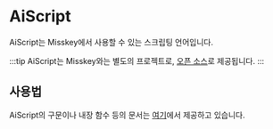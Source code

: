 # AiScript

AiScript는 Misskey에서 사용할 수 있는 스크립팅 언어입니다.

:::tip
AiScript는 Misskey와는 별도의 프로젝트로, [오픈 소스](https://github.com/syuilo/aiscript)로 제공됩니다.
:::

## 사용법

AiScript의 구문이나 내장 함수 등의 문서는 [여기](https://github.com/syuilo/aiscript/tree/master/docs)에서 제공하고 있습니다.
